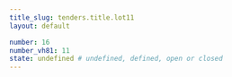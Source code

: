 ```yaml
---
title_slug: tenders.title.lot11
layout: default

number: 16
number_vh81: 11
state: undefined # undefined, defined, open or closed
---
```

